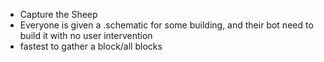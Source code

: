 - Capture the Sheep
- Everyone is given a .schematic for some building, and their bot need to build it with no user intervention
- fastest to gather a block/all blocks